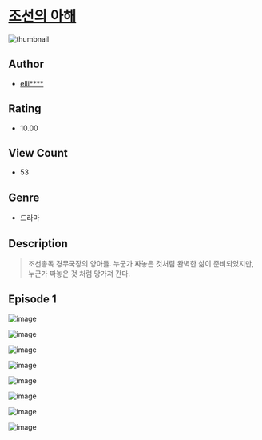 # [조선의 아해](https://comic.naver.com/challenge/list?titleId=811304)
![thumbnail](https://image-comic.pstatic.net/user_contents_data/challenge_comic/2023/05/25/325823/upload_7292510005355820133_480x623.jpeg)

## Author
- [elli****](https://comic.naver.com/artistTitle?id=325823)

## Rating
- 10.00

## View Count
- 53

## Genre
- 드라마

## Description
> 조선총독 경무국장의 양아들. 누군가 짜놓은 것처럼 완벽한 삶이 준비되었지만, 누군가 짜놓은 것 처럼 망가져 간다.


## Episode 1
![image](https://image-comic.pstatic.net/user_contents_data/challenge_comic/2023/05/25/325823/upload_4121136024614679344.jpeg)

![image](https://image-comic.pstatic.net/user_contents_data/challenge_comic/2023/05/25/325823/upload_7365417718645012278.jpeg)

![image](https://image-comic.pstatic.net/user_contents_data/challenge_comic/2023/05/25/325823/upload_3762536909422082145.jpeg)

![image](https://image-comic.pstatic.net/user_contents_data/challenge_comic/2023/05/25/325823/upload_7364852578157604920.jpeg)

![image](https://image-comic.pstatic.net/user_contents_data/challenge_comic/2023/05/25/325823/upload_4136052918516540773.jpeg)

![image](https://image-comic.pstatic.net/user_contents_data/challenge_comic/2023/05/25/325823/upload_3990525948917540193.jpeg)

![image](https://image-comic.pstatic.net/user_contents_data/challenge_comic/2023/05/25/325823/upload_3904961052939858482.jpeg)

![image](https://image-comic.pstatic.net/user_contents_data/challenge_comic/2023/05/25/325823/upload_7377567317840049766.jpeg)
